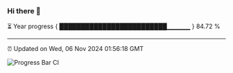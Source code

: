 ### Hi there 👋

⏳ Year progress { █████████████████████████▁▁▁▁▁ } 84.72 %

---

⏰ Updated on Wed, 06 Nov 2024 01:56:18 GMT

![Progress Bar CI](https://github.com/IshwaranRudhara/GIT-ACTION/workflows/Progress%20Bar%20CI/badge.svg)
